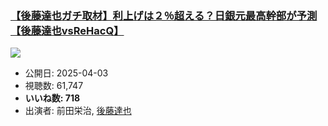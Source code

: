 ### [【後藤達也ガチ取材】利上げは２％超える？日銀元最高幹部が予測【後藤達也vsReHacQ】](https://www.youtube.com/watch?v=XkOBcn2o_1Y)
[![](https://img.youtube.com/vi/XkOBcn2o_1Y/sddefault.jpg)](https://www.youtube.com/watch?v=XkOBcn2o_1Y)
-   公開日: 2025-04-03
-   視聴数: 61,747
-   **いいね数: 718**
-   出演者: 前田栄治, [後藤達也](/rehacq_fan/people/後藤達也 "wikilink")
